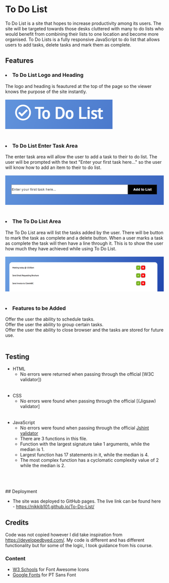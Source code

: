 # To Do List
To Do List is a site that hopes to increase productivity among its users. The site will be targeted towards those desks cluttered with many to do lists who would benefit from combining their lists to one location and become more organised. To Do Lists is a fully responsive JavaScript to do list that allows users to add tasks, delete tasks and mark them as complete. 
<br>

## Features
### <li> To Do List Logo and Heading </li>
The logo and heading is feautured at the top of the page so the viewer knows the purpose of the site instantly. 
<br>
<br>
<img src = "assets/images/To Do List Logo.PNG" >
<br>
<br>


### <li>To Do List Enter Task Area </li>
The enter task area will allow the user to add a task to their to do list. The user will be prompted with the text "Enter your first task here..." so the user will know how to add an item to their to do list.
<br>
<br>
<img src = "assets/images/Add Task.PNG" >
<br>
<br>

### <li> The To Do List Area </li>
The To Do List area will list the tasks added by the user. There will be button to mark the task as complete and a delete button. When a user marks a task as complete the task will then have a line through it. This is to show the user how much they have achieved while using To Do List.
<br>
<br>
<img src = "assets/images/To do List.PNG" >
<br>
<br>

### <li> Features to be Added</li>
Offer the user the ability to schedule tasks.
<br>
Offer the user the ability to group certain tasks.
<br>
Offer the user the ability to close browser and the tasks are stored for future use.
<br>
<br>

## Testing
- HTML
    - No errors were returned when passing through the official [W3C validator])
    <br>
    <br>
- CSS
    - No errors were found when passing through the official [(Jigsaw) validator]
    <br>
    <br>
- JavaScript
    - No errors were found when passing through the official [Jshint validator](https://jshint.com/)
    - There are 3 functions in this file.
    - Function with the largest signature take 1 arguments, while the median is 1.
    - Largest function has 17 statements in it, while the median is 4.
    - The most complex function has a cyclomatic complexity value of 2 while the median is 2.
<br>
<br>
<br>
    ## Deployment

- The site was deployed to GitHub pages. The live link can be found here - https://nikkib101.github.io/To-Do-List/

## Credits 

Code was not copied however I did take inspiration from https://developedbyed.com/. My code is different and has different functionality but for some of the logic, I took guidance from his course. 


### Content
- [W3 Schools](https://www.w3schools.com/icons/fontawesome_icons_intro.asp) for Font Awesome Icons
- [Google Fonts](https://fonts.google.com/) for PT Sans Font
